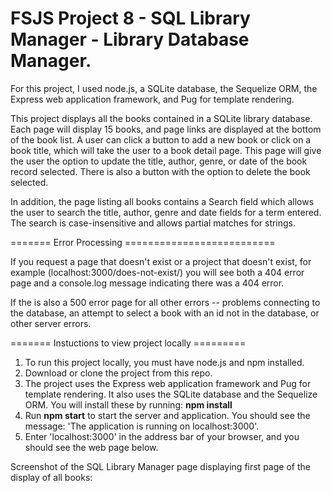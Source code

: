 # FSJS Project 8 - SQL Library Manager - Library Database Manager.

For this project, I used node.js, a SQLite database, the Sequelize ORM, the Express web application framework, and Pug for template rendering.  

This project displays all the books contained in a SQLite library database.  Each page will display 15 books, and page links are displayed at the bottom of the book list. A user can click a button to add a new book or click on a book title, which will take the user to a book detail page.  This page will give the user the option to update the title, author, genre, or date of the book record selected.  There is also a button with the option to delete the book selected.

In addition, the page listing all books contains a Search field which allows the user to search the title, author, genre and date fields for a term entered.  The search is case-insensitive and allows partial matches for strings.

======= Error Processing ==========================

If you request a page that doesn't exist or a project that doesn't exist, for example (localhost:3000/does-not-exist/) you will see both a 404 error page and a console.log message indicating there was a 404 error.

If the is also a 500 error page for all other errors -- problems connecting to the database, an attempt to select a book with an id not in the database, or other server errors.

======= Instuctions to view project locally =========
1) To run this project locally, you must have node.js and npm installed.
2) Download or clone the project from this repo.
3) The project uses the Express web application framework and Pug for template rendering. It also uses the SQLite database and the Sequelize ORM.  You will install these by running:
**npm install**
4) Run 
**npm start**
to start the server and application.  You should see the message: 'The application is running on localhost:3000'.
5) Enter 'localhost:3000' in the address bar of your browser, and you should see the web page below.

Screenshot of the SQL Library Manager page displaying first page of the display of all books:


